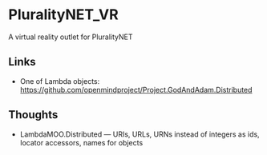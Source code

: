 # PluralityNET_VR

A virtual reality outlet for PluralityNET

## Links

 * One of Lambda objects: https://github.com/openmindproject/Project.GodAndAdam.Distributed
 
## Thoughts

 * LambdaMOO.Distributed — URIs, URLs, URNs instead of integers as ids, locator accessors, names for objects
